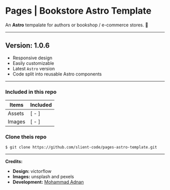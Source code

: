 # Pages | Bookstore Astro Template

An **Astro** tempalate for authors or bookshop / e-commerce stores. 🚀

---

## **Version: 1.0.6**

- Responsive design
- Easily customizable
- Latest `Astro` version
- Code split into reusable Astro components

---

### **Included in this repo**

| Items  | Included |
| ------ | -------- |
| Assets | [ - ]    |
| Images | [ - ]    |

### Clone theis repo

`$ git clone https://github.com/slient-code/pages-astro-template.git`

---

**Credits:**

- **Design:** victorflow
- **Images:** unsplash and pexels
- **Development:** [Mohammad Adnan](https://facebook.com/mohammad.adnan.amin)

